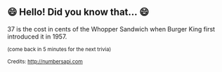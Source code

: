 ## 😄 Hello! Did you know that... 😄
37 is the cost in cents of the Whopper Sandwich when Burger King first introduced it in 1957.

<sup>(come back in 5 minutes for the next trivia)</sup>


<sup>Credits: http://numbersapi.com</sup>
